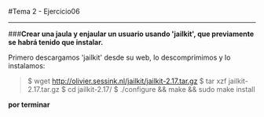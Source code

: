 #Tema 2 - Ejercicio06
- - -
###**Crear una jaula y enjaular un usuario usando 'jailkit', que previamente se habrá tenido que instalar.**

Primero descargamos 'jailkit' desde su web, lo descomprimimos y lo instalamos:

> $ wget http://olivier.sessink.nl/jailkit/jailkit-2.17.tar.gz
$ tar xzf jailkit-2.17.tar.gz
$ cd jailkit-2.17/
$ ./configure && make && sudo make install

**por terminar**
